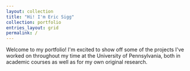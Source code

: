 ```yaml
---
layout: collection
title: "Hi! I'm Eric Sigg"
collection: portfolio
entries_layout: grid
permalink: /
---
```


Welcome to my portfolio! I'm excited to show off some of the projects I've worked on throughout my time at the University of Pennsylvania, both in academic courses as well as for my own original research.